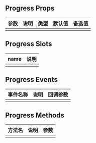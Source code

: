 ## Progress Props

| 参数         |   说明         | 类型     | 默认值      | 备选值            |
| ----------- | ------------- | -------- | --------- | ---------------- |
| | | | | |

## Progress Slots

|   name  |      说明       |
|  ------  |    ---------   |
| | |

## Progress Events

|   事件名称   |    说明   |  回调参数  |
| -------    | --------- |  --------- |
| | | |

## Progress Methods

|  方法名  |   说明   |   参数   |
| ------- | ------  |  ------  |
| | | |

